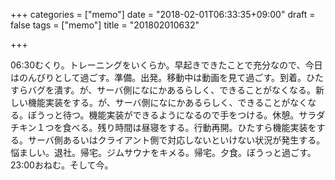 +++
categories = ["memo"]
date = "2018-02-01T06:33:35+09:00"
draft = false
tags = ["memo"]
title = "201802010632"

+++

06:30むくり。トレーニングをいくらか。早起きできたことで充分なので、今日はのんびりとして過ごす。準備。出発。移動中は動画を見て過ごす。到着。ひたすらバグを潰す。が、サーバ側になにかあるらしく、できることがなくなる。新しい機能実装をする。が、サーバ側になにかあるらしく、できることがなくなる。ぼうっと待つ。機能実装ができるようになるので手をつける。休憩。サラダチキン１つを食べる。残り時間は昼寝をする。行動再開。ひたすら機能実装をする。サーバ側あるいはクライアント側で対応しないといけない状況が発生する。悩ましい。退社。帰宅。ジムサウナをキメる。帰宅。夕食。ぼうっと過ごす。23:00おねむ。そして今。
